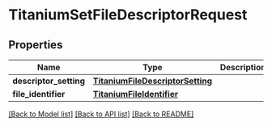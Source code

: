 # TitaniumSetFileDescriptorRequest


## Properties
Name | Type | Description | Notes
------------ | ------------- | ------------- | -------------
**descriptor_setting** | [**TitaniumFileDescriptorSetting**](TitaniumFileDescriptorSetting.md) |  | [optional] 
**file_identifier** | [**TitaniumFileIdentifier**](TitaniumFileIdentifier.md) |  | [optional] 

[[Back to Model list]](../README.md#documentation-for-models) [[Back to API list]](../README.md#documentation-for-api-endpoints) [[Back to README]](../README.md)


